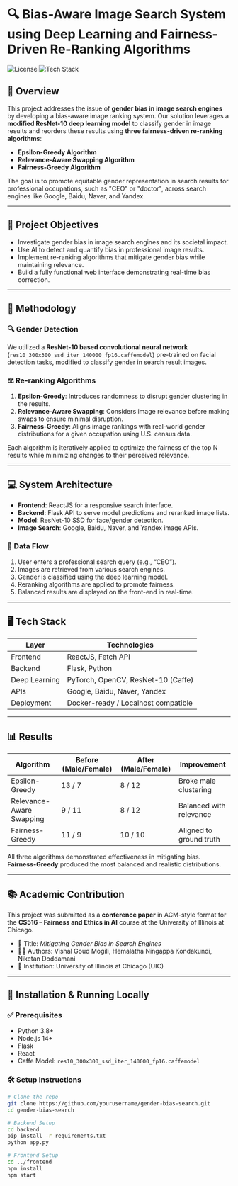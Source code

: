 # 🔍 Bias-Aware Image Search System using Deep Learning and Fairness-Driven Re-Ranking Algorithms

![License](https://img.shields.io/badge/license-MIT-blue.svg)
![Tech Stack](https://img.shields.io/badge/Tech%20Stack-React%2C%20Flask%2C%20ResNet10-brightgreen)

## 📌 Overview

This project addresses the issue of **gender bias in image search engines** by developing a bias-aware image ranking system. Our solution leverages a **modified ResNet-10 deep learning model** to classify gender in image results and reorders these results using **three fairness-driven re-ranking algorithms**:

- **Epsilon-Greedy Algorithm**
- **Relevance-Aware Swapping Algorithm**
- **Fairness-Greedy Algorithm**

The goal is to promote equitable gender representation in search results for professional occupations, such as "CEO" or "doctor", across search engines like Google, Baidu, Naver, and Yandex.

---

## 🎯 Project Objectives

- Investigate gender bias in image search engines and its societal impact.
- Use AI to detect and quantify bias in professional image results.
- Implement re-ranking algorithms that mitigate gender bias while maintaining relevance.
- Build a fully functional web interface demonstrating real-time bias correction.

---

## 🧠 Methodology

### 🔍 Gender Detection

We utilized a **ResNet-10 based convolutional neural network** (`res10_300x300_ssd_iter_140000_fp16.caffemodel`) pre-trained on facial detection tasks, modified to classify gender in search result images.

### ⚖️ Re-ranking Algorithms

1. **Epsilon-Greedy**: Introduces randomness to disrupt gender clustering in the results.
2. **Relevance-Aware Swapping**: Considers image relevance before making swaps to ensure minimal disruption.
3. **Fairness-Greedy**: Aligns image rankings with real-world gender distributions for a given occupation using U.S. census data.

Each algorithm is iteratively applied to optimize the fairness of the top N results while minimizing changes to their perceived relevance.

---

## 💻 System Architecture

- **Frontend**: ReactJS for a responsive search interface.
- **Backend**: Flask API to serve model predictions and reranked image lists.
- **Model**: ResNet-10 SSD for face/gender detection.
- **Image Search**: Google, Baidu, Naver, and Yandex image APIs.

### 🔄 Data Flow

1. User enters a professional search query (e.g., “CEO”).
2. Images are retrieved from various search engines.
3. Gender is classified using the deep learning model.
4. Reranking algorithms are applied to promote fairness.
5. Balanced results are displayed on the front-end in real-time.

---

## 🖥️ Tech Stack

| Layer        | Technologies                        |
|--------------|-------------------------------------|
| Frontend     | ReactJS, Fetch API                  |
| Backend      | Flask, Python                       |
| Deep Learning| PyTorch, OpenCV, ResNet-10 (Caffe)  |
| APIs         | Google, Baidu, Naver, Yandex        |
| Deployment   | Docker-ready / Localhost compatible |

---

## 📊 Results

| Algorithm               | Before (Male/Female) | After (Male/Female) | Improvement            |
|-------------------------|----------------------|----------------------|-------------------------|
| Epsilon-Greedy          | 13 / 7               | 8 / 12               | Broke male clustering   |
| Relevance-Aware Swapping| 9 / 11               | 8 / 12               | Balanced with relevance |
| Fairness-Greedy         | 11 / 9               | 10 / 10              | Aligned to ground truth |

All three algorithms demonstrated effectiveness in mitigating bias. **Fairness-Greedy** produced the most balanced and realistic distributions.

---

## 📚 Academic Contribution

This project was submitted as a **conference paper** in ACM-style format for the **CS516 – Fairness and Ethics in AI** course at the University of Illinois at Chicago.

- 📄 Title: *Mitigating Gender Bias in Search Engines*
- 🧑‍💻 Authors: Vishal Goud Mogili, Hemalatha Ningappa Kondakundi, Niketan Doddamani
- 🏫 Institution: University of Illinois at Chicago (UIC)

---

## 🧪 Installation & Running Locally

### ✅ Prerequisites

- Python 3.8+
- Node.js 14+
- Flask
- React
- Caffe Model: `res10_300x300_ssd_iter_140000_fp16.caffemodel`

### 🛠 Setup Instructions

```bash
# Clone the repo
git clone https://github.com/yourusername/gender-bias-search.git
cd gender-bias-search

# Backend Setup
cd backend
pip install -r requirements.txt
python app.py

# Frontend Setup
cd ../frontend
npm install
npm start